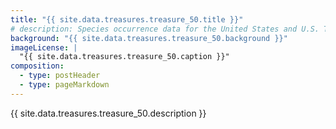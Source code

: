 ```yaml
---
title: "{{ site.data.treasures.treasure_50.title }}"
# description: Species occurrence data for the United States and U.S. Territories.
background: "{{ site.data.treasures.treasure_50.background }}"
imageLicense: |
  "{{ site.data.treasures.treasure_50.caption }}"
composition:
  - type: postHeader
  - type: pageMarkdown
---
```


{{ site.data.treasures.treasure_50.description }}